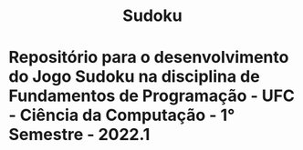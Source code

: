 <h1 align="center">Sudoku<h1>
Repositório para o desenvolvimento do Jogo Sudoku na disciplina de Fundamentos de Programação - UFC - Ciência da Computação - 1° Semestre - 2022.1
